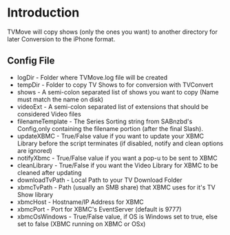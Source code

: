 # Introduction #
TVMove will copy shows (only the ones you want) to another directory for later Conversion to the iPhone format.


## Config File ##

  * logDir - Folder where TVMove.log file will be created
  * tempDir - Folder to copy TV Shows to for conversion with TVConvert
  * shows - A semi-colon separated list of shows you want to copy (Name must match the name on disk)
  * videoExt - A semi-colon separated list of extensions that should be considered Video files
  * filenameTemplate - The Series Sorting string from SABnzbd's Config,only containing the filename portion (after the final Slash).
  * updateXBMC - True/False value if you want to update your XBMC Library before the script terminates (if disabled, notify and clean options are ignored)
  * notifyXbmc - True/False value if you want a pop-u to be sent to XBMC
  * cleanLibrary - True/False if you want the Video Library for XBMC to be cleaned after updating
  * downloadTvPath - Local Path to your TV Download Folder
  * xbmcTvPath - Path (usually an SMB share) that XBMC uses for it's TV Show library
  * xbmcHost - Hostname/IP Address for XBMC
  * xbmcPort - Port for XBMC's EventServer (default is 9777)
  * xbmcOsWindows - True/False value, if OS is Windows set to true, else set to false (XBMC running on XBMC or OSx)